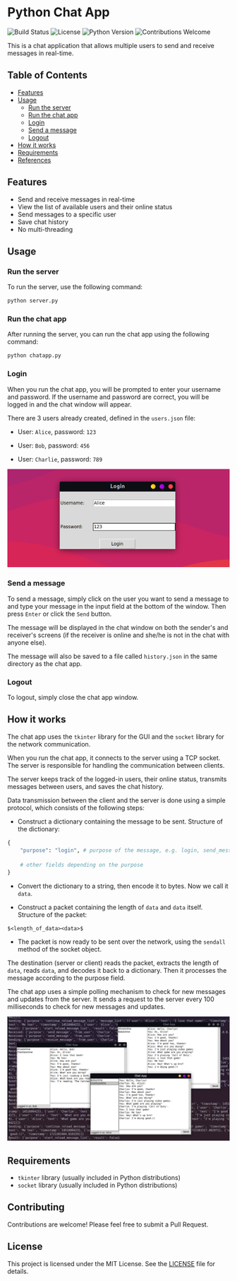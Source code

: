 # Python Chat App

![Build Status](https://img.shields.io/badge/build-passing-brightgreen)
![License](https://img.shields.io/badge/license-MIT-blue)
![Python Version](https://img.shields.io/badge/python-3.10-blue.svg)
![Contributions Welcome](https://img.shields.io/badge/contributions-welcome-orange.svg)

This is a chat application that allows multiple users to send and receive messages in real-time.

## Table of Contents
- [Features](#features)
- [Usage](#usage)
  - [Run the server](#run-the-server)
  - [Run the chat app](#run-the-chat-app)
  - [Login](#login)
  - [Send a message](#send-a-message)
  - [Logout](#logout)
- [How it works](#how-it-works)
- [Requirements](#requirements)
- [References](#references)


## Features

- Send and receive messages in real-time
- View the list of available users and their online status
- Send messages to a specific user
- Save chat history
- No multi-threading

## Usage

### Run the server

To run the server, use the following command:

```bash
python server.py
```

### Run the chat app

After running the server, you can run the chat app using the following command:

```bash
python chatapp.py
```

### Login

When you run the chat app, you will be prompted to enter your username and password. If the username and password are correct, you will be logged in and the chat window will appear.

There are 3 users already created, defined in the `users.json` file:

- User: `Alice`, password: `123`

- User: `Bob`, password: `456`

- User: `Charlie`, password: `789`

![alt text](imgs/image-1.png)

### Send a message

To send a message, simply click on the user you want to send a message to and type your message in the input field at the bottom of the window. Then press `Enter` or click the `Send` button.

The message will be displayed in the chat window on both the sender's and receiver's screens (if the receiver is online and she/he is not in the chat with anyone else).

The message will also be saved to a file called `history.json` in the same directory as the chat app.


### Logout

To logout, simply close the chat app window.

## How it works

The chat app uses the `tkinter` library for the GUI and the `socket` library for the network communication.

When you run the chat app, it connects to the server using a TCP socket. The server is responsible for handling the communication between clients.

The server keeps track of the logged-in users, their online status, transmits messages between users, and saves the chat history.

Data transmission between the client and the server is done using a simple protocol, which consists of the following steps:

- Construct a dictionary containing the message to be sent. Structure of the dictionary:

```python
{
    "purpose": "login", # purpose of the message, e.g. login, send_message, exit, etc.

    # other fields depending on the purpose
}
```

- Convert the dictionary to a string, then encode it to bytes. Now we call it `data`.

- Construct a packet containing the length of `data` and `data` itself. Structure of the packet:

```plaintext
$<length_of_data><data>$
```

- The packet is now ready to be sent over the network, using the `sendall` method of the socket object.

The destination (server or client) reads the packet, extracts the length of `data`, reads `data`, and decodes it back to a dictionary. Then it processes the message according to the purpose field.

The chat app uses a simple polling mechanism to check for new messages and updates from the server. It sends a request to the server every 100 milliseconds to check for new messages and updates.


![alt text](imgs/image-2.png)


## Requirements

- `tkinter` library (usually included in Python distributions)
- `socket` library (usually included in Python distributions)

## Contributing

Contributions are welcome! Please feel free to submit a Pull Request.

## License

This project is licensed under the MIT License. See the [LICENSE](LICENSE) file for details.


